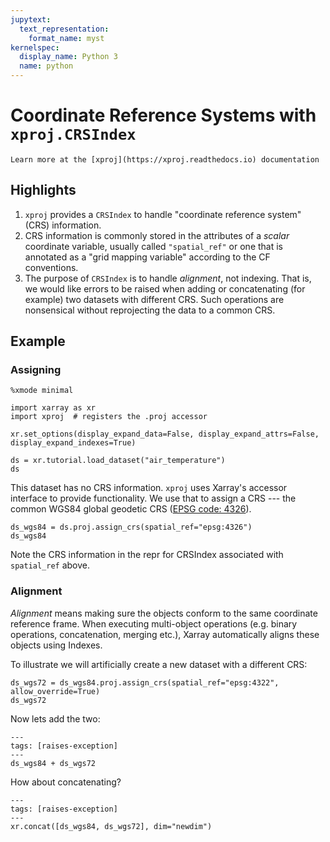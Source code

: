 ```yaml
---
jupytext:
  text_representation:
    format_name: myst
kernelspec:
  display_name: Python 3
  name: python
---
```


# Coordinate Reference Systems with `xproj.CRSIndex`

```{seealso}
Learn more at the [xproj](https://xproj.readthedocs.io) documentation
```

## Highlights

1. `xproj` provides a `CRSIndex` to handle "coordinate reference system" (CRS) information.
1. CRS information is commonly stored in the attributes of a _scalar_ coordinate variable, usually called `"spatial_ref"` or one that is annotated as a "grid mapping variable" according to the CF conventions.
1. The purpose of `CRSIndex` is to handle _alignment_, not indexing. That is, we would like errors to be raised when adding or concatenating (for example) two datasets with different CRS. Such operations are nonsensical without reprojecting the data to a common CRS.

## Example

### Assigning

```{code-cell}
%xmode minimal

import xarray as xr
import xproj  # registers the .proj accessor

xr.set_options(display_expand_data=False, display_expand_attrs=False, display_expand_indexes=True)

ds = xr.tutorial.load_dataset("air_temperature")
ds
```

This dataset has no CRS information.
`xproj` uses Xarray's accessor interface to provide functionality. We use that to assign a CRS --- the common WGS84 global geodetic CRS ([EPSG code: 4326](https://epsg.io/4326)).

```{code-cell}
ds_wgs84 = ds.proj.assign_crs(spatial_ref="epsg:4326")
ds_wgs84
```

Note the CRS information in the repr for CRSIndex associated with `spatial_ref` above.

### Alignment

_Alignment_ means making sure the objects conform to the same coordinate reference frame.
When executing multi-object operations (e.g. binary operations, concatenation, merging etc.), Xarray automatically aligns these objects using Indexes.

To illustrate we will artificially create a new dataset with a different CRS:

```{code-cell}
ds_wgs72 = ds_wgs84.proj.assign_crs(spatial_ref="epsg:4322", allow_override=True)
ds_wgs72
```

Now lets add the two:

```{code-cell}
---
tags: [raises-exception]
---
ds_wgs84 + ds_wgs72
```

How about concatenating?

```{code-cell}
---
tags: [raises-exception]
---
xr.concat([ds_wgs84, ds_wgs72], dim="newdim")
```
